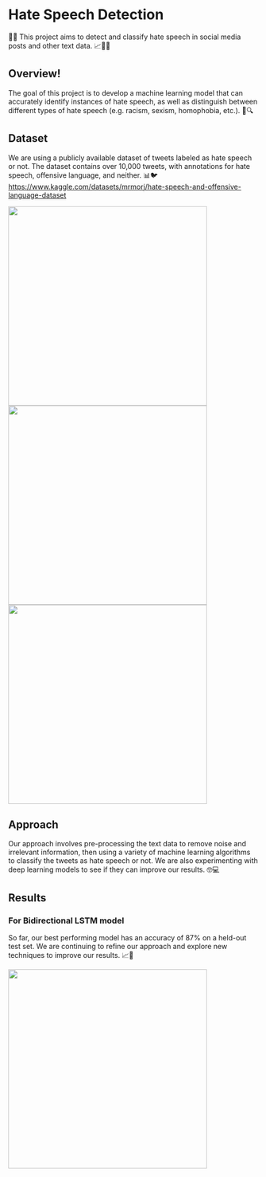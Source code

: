 # Hate Speech Detection

🚫🤬 This project aims to detect and classify hate speech in social media posts and other text data. 📈🕵️‍♀️

## Overview!
The goal of this project is to develop a machine learning model that can accurately identify instances of hate speech, as well as distinguish between different types of hate speech (e.g. racism, sexism, homophobia, etc.). 🤖🔍

## Dataset

We are using a publicly available dataset of tweets labeled as hate speech or not. The dataset contains over 10,000 tweets, with annotations for hate speech, offensive language, and neither. 📊🐦
https://www.kaggle.com/datasets/mrmorj/hate-speech-and-offensive-language-dataset

<img src="https://user-images.githubusercontent.com/97194041/233807157-916b2ca5-3f88-448e-8e7f-bb6d4144d2c3.png" width = 400 height = 400/>

<img src ="https://user-images.githubusercontent.com/97194041/233814844-e816be63-ffb3-416f-be3e-e9ad0625b62a.png" width = 400 height = 400/>

<img src="https://user-images.githubusercontent.com/97194041/233814845-57f482c3-73f2-4d1b-a0b7-a5dd16e43614.png" width = 400 height = 400/>

## Approach

Our approach involves pre-processing the text data to remove noise and irrelevant information, then using a variety of machine learning algorithms to classify the tweets as hate speech or not. We are also experimenting with deep learning models to see if they can improve our results. 🤓💻

## Results
### For Bidirectional LSTM model 
So far, our best performing model has an accuracy of 87% on a held-out test set. We are continuing to refine our approach and explore new techniques to improve our results. 📈🔬

<img src = "https://user-images.githubusercontent.com/97194041/233807165-85b0e377-1370-4c53-a87f-20d05033dd43.png" width = 400 height = 400/>
